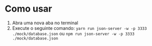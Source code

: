 # Como usar

1. Abra uma nova aba no terminal
2. Execute o seguinte comando:
   `yarn run json-server -w -p 3333 ./mock/database.json`
   ou
   `npm run json-server -w -p 3333 ./mock/database.json`
